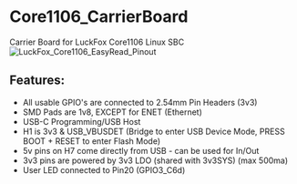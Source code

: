 
# Core1106_CarrierBoard
 Carrier Board for LuckFox Core1106 Linux SBC
![LuckFox_Core1106_EasyRead_Pinout](https://github.com/user-attachments/assets/b2130b50-3a8a-4c69-81b6-4ffb267ba8a8)
## Features:

* All usable GPIO's are connected to 2.54mm Pin Headers (3v3)
* SMD Pads are 1v8, EXCEPT for ENET (Ethernet)
* USB-C Programming/USB Host
* H1 is 3v3 & USB_VBUSDET (Bridge to enter USB Device Mode, PRESS BOOT + RESET to enter Flash Mode)
* 5v pins on H7 come directly from USB - can be used for In/Out
* 3v3 pins are powered by 3v3 LDO (shared with 3v3SYS) (max 500ma)
* User LED connected to Pin20 (GPIO3_C6d)
